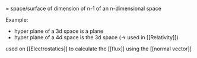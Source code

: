 = space/surface of dimension of n-1 of an n-dimensional space 

Example:
- hyper plane of a 3d space is a plane 
- hyper plane of a 4d space is the 3d space (-> used in [[Relativity]])

used on [[Electrostatics]] to calculate the [[flux]] using the [[normal vector]]